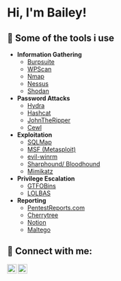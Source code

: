 <h1>Hi, I'm Bailey!

<h2>🔧 Some of the tools i use</h2>

- <b>Information Gathering</b>
  - [Burpsuite](https://portswigger.net/burp)
  - [WPScan](https://wpscan.com/)
  - [Nmap](https://nmap.org/)
  - [Nessus](https://www.tenable.com/products/nessus)
  - [Shodan](https://www.shodan.io/)
- <b>Password Attacks</b>
  - [Hydra](https://github.com/Stradestack/)
  - [Hashcat](https://github.com/Stradestack/)
  - [JohnTheRipper](https://github.com/Stradestack/)
  - [Cewl](https://github.com/Stradestack/)
- <b>Exploitation</b>
  - [SQLMap](https://github.com/Stradestack/)
  - [MSF (Metasploit)](https://github.com/Stradestack/)
  - [evil-winrm](https://github.com/Stradestack/)
  - [Sharphound/ Bloodhound](https://github.com/Stradestack/)
  - [Mimikatz](https://github.com/Stradestack/)
- <b>Privilege Escalation</b>
  - [GTFOBins](https://gtfobins.github.io/)
  - [LOLBAS](https://lolbas-project.github.io/#)
- <b>Reporting</b>
  - [PentestReports.com](https://pentestreports.com/)
  - [Cherrytree](https://github.com/Stradestack/)
  - [Notion](https://www.notion.so/)
  - [Maltego](https://github.com/Stradestack/)

<h2> 💬 Connect with me:</h2>

[<img align="left" alt="Baileyfullerton | Twitter" width="22px" src="https://cdn.jsdelivr.net/npm/simple-icons@v3/icons/twitter.svg" />][twitter]
[<img align="left" alt="Baileyfullerton | LinkedIn" width="22px" src="https://cdn.jsdelivr.net/npm/simple-icons@v3/icons/linkedin.svg" />][linkedin]

[twitter]: https://twitter.com/baileyfullerton
[linkedin]: https://linkedin.com/in/baileyfullerton

<!--
**stradestack/stradestack** is a ✨ _special_ ✨ repository because its `README.md` (this file) appears on your GitHub profile.

Here are some ideas to get you started:

- 🔭 I’m currently working on ...
- 🌱 I’m currently learning ...
- 👯 I’m looking to collaborate on ...
- 🤔 I’m looking for help with ...
- 💬 Ask me about ...
- 📫 How to reach me: ...
- 😄 Pronouns: ...
- ⚡ Fun fact: ...
-->
